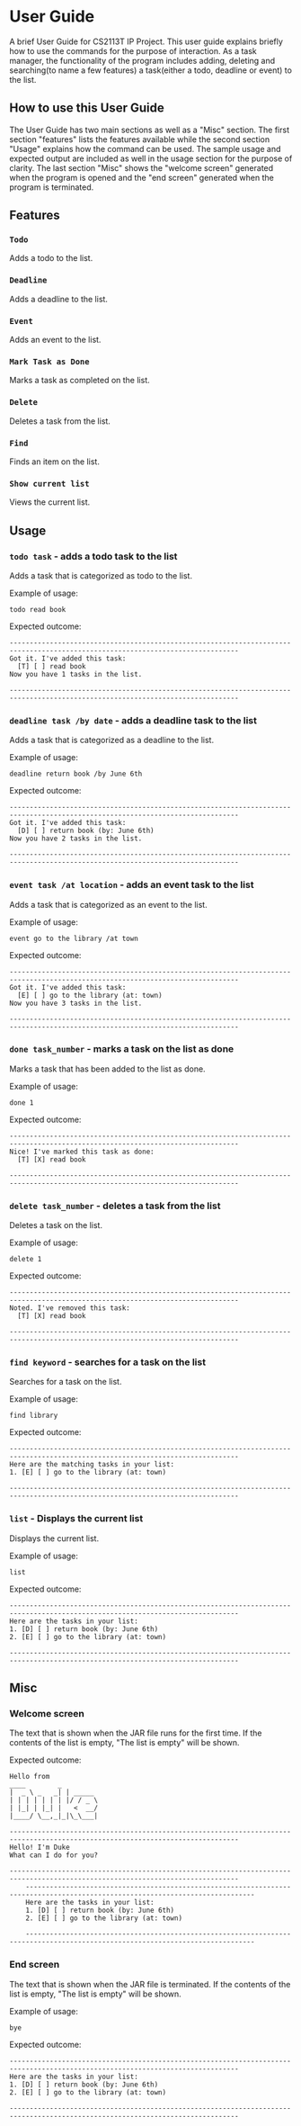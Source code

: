 # User Guide
A brief User Guide for CS2113T IP Project. 
This user guide explains briefly how to use the commands for the purpose of interaction.
As a task manager, the functionality of the program includes adding, deleting and searching(to name a few features) 
a task(either a todo, deadline or event) to the list.

## How to use this User Guide
The User Guide has two main sections as well as a "Misc" section. The first section "features" lists the features available while the second section 
"Usage" explains how the command can be used. The sample usage and expected output are included as well in the usage section
for the purpose of clarity. The last section "Misc" shows the "welcome screen" generated when the program is opened and the
"end screen" generated when the program is terminated.

## Features 

### `Todo`
Adds a todo to the list.

### `Deadline`
Adds a deadline to the list.

### `Event`
Adds an event to the list.

### `Mark Task as Done`
Marks a task as completed on the list.

### `Delete`
Deletes a task from the list.

### `Find`
Finds an item on the list.

### `Show current list`
Views the current list.


## Usage

### `todo task` - adds a todo task to the list

Adds a task that is categorized as todo to the list.

Example of usage: 

`todo read book`

Expected outcome:

    -------------------------------------------------------------------------------------------------------------------------------
    Got it. I've added this task:
      [T] [ ] read book
    Now you have 1 tasks in the list.
 
    -------------------------------------------------------------------------------------------------------------------------------

### `deadline task /by date` - adds a deadline task to the list

Adds a task that is categorized as a deadline to the list.

Example of usage:

`deadline return book /by June 6th`

Expected outcome:

    -------------------------------------------------------------------------------------------------------------------------------
    Got it. I've added this task:
      [D] [ ] return book (by: June 6th)
    Now you have 2 tasks in the list.

    -------------------------------------------------------------------------------------------------------------------------------

### `event task /at location` - adds an event task to the list

Adds a task that is categorized as an event to the list.

Example of usage:

`event go to the library /at town`

Expected outcome:

    -------------------------------------------------------------------------------------------------------------------------------
    Got it. I've added this task:
      [E] [ ] go to the library (at: town)
    Now you have 3 tasks in the list.

    -------------------------------------------------------------------------------------------------------------------------------

### `done task_number` - marks a task on the list as done

Marks a task that has been added to the list as done.

Example of usage:

`done 1`

Expected outcome:

    -------------------------------------------------------------------------------------------------------------------------------
    Nice! I've marked this task as done:
      [T] [X] read book

    -------------------------------------------------------------------------------------------------------------------------------

### `delete task_number` - deletes a task from the list

Deletes a task on the list.

Example of usage:

`delete 1`

Expected outcome:

    -------------------------------------------------------------------------------------------------------------------------------
    Noted. I've removed this task:
      [T] [X] read book

    -------------------------------------------------------------------------------------------------------------------------------

### `find keyword` - searches for a task on the list

Searches for a task on the list.

Example of usage:

`find library`

Expected outcome:

    -------------------------------------------------------------------------------------------------------------------------------
    Here are the matching tasks in your list:
    1. [E] [ ] go to the library (at: town)

    -------------------------------------------------------------------------------------------------------------------------------

### `list` - Displays the current list

Displays the current list.

Example of usage:

`list`

Expected outcome:

    -------------------------------------------------------------------------------------------------------------------------------
    Here are the tasks in your list:
    1. [D] [ ] return book (by: June 6th)
    2. [E] [ ] go to the library (at: town)

    -------------------------------------------------------------------------------------------------------------------------------


## Misc

### Welcome screen

The text that is shown when the JAR file runs for the first time. If the contents of the list is empty, "The list is empty" will be shown.

Expected outcome:

    Hello from
    ____        _
    |  _ \ _   _| | _____
    | | | | | | | |/ / _ \
    | |_| | |_| |   <  __/
    |____/ \__,_|_|\_\___|

    -------------------------------------------------------------------------------------------------------------------------------
    Hello! I'm Duke
    What can I do for you?

    -------------------------------------------------------------------------------------------------------------------------------
        -------------------------------------------------------------------------------------------------------------------------------
        Here are the tasks in your list:
        1. [D] [ ] return book (by: June 6th)
        2. [E] [ ] go to the library (at: town)

        -------------------------------------------------------------------------------------------------------------------------------

### End screen

The text that is shown when the JAR file is terminated. If the contents of the list is empty, "The list is empty" will be shown.

Example of usage:

`bye`


Expected outcome:

    -------------------------------------------------------------------------------------------------------------------------------
    Here are the tasks in your list:
    1. [D] [ ] return book (by: June 6th)
    2. [E] [ ] go to the library (at: town)

    -------------------------------------------------------------------------------------------------------------------------------








